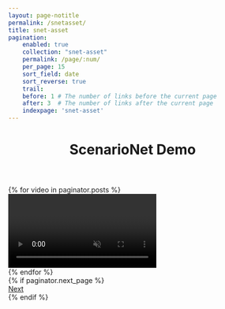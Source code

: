 ```yaml
---
layout: page-notitle
permalink: /snetasset/
title: snet-asset
pagination:
    enabled: true
    collection: "snet-asset"
    permalink: /page/:num/
    per_page: 15
    sort_field: date
    sort_reverse: true
    trail:
    before: 1 # The number of links before the current page
    after: 3  # The number of links after the current page
    indexpage: 'snet-asset'
---
```

<header class="post-header center-text">
    <h1 class="post-title">ScenarioNet Demo</h1>
</header>
<div class="infinite-scroll-gallery">
    <div class="image-gallery">
    {% for video in paginator.posts %}
    <div class="image">
        <video loop muted playsinline data-src="{{ video.src }}" type="video/mp4">
            Your browser does not support the video tag.
        </video>
    </div>
    {% endfor %}
    </div>
    {% if paginator.next_page %}
    <div class="pagination">
        <a href="{{ paginator.next_page_path }}" class="pagination__next">Next</a>
    </div>
    {% endif %}
</div>

<script>
document.addEventListener('DOMContentLoaded', function() {
  var elem = document.querySelector('.image-gallery');
  var msnry = new Masonry( elem, {
    itemSelector: '.image', 
    columnWidth: '.image', 
    percentPosition: true
  });

  function updateColumnWidth() {
    var aspectRatio = window.innerWidth / window.innerHeight;
    if (aspectRatio < 1) {
      // If it's portrait
      msnry.options.columnWidth = elem.offsetWidth;
    } else {
      // If it's landscape
      msnry.options.columnWidth = '.image';
    }
    msnry.layout();
  }
  
  updateColumnWidth();
  window.addEventListener('resize', updateColumnWidth);

  var infScroll = new InfiniteScroll( elem, {
    path: 'a.pagination__next',
    append: '.image',
    history: false,
    scrollThreshold: 0,
    status: '.page-load-status',
    debug: true,
    outlayer: msnry,  // use Masonry as the layout view
  });

  function updateVideos() {
    document.querySelectorAll('.image-gallery video[data-src]').forEach(function(video) {
      var rect = video.getBoundingClientRect();
      var isInViewport = rect.top <= window.innerHeight && rect.bottom >= 0;
      if (isInViewport) {
        video.src = video.getAttribute('data-src');
        video.removeAttribute('data-src');
        video.load();
      }
    });
  }

  function initializeVideo(video) {
    video.onloadeddata = function() {
      msnry.layout();
      video.play().catch(function(error) {
        console.log('Error attempting to play:', error);
      });
    };

    video.onerror = function() {
      console.log('Error loading video:', video.src);
      video.parentElement.style.display = 'none'; // Hide the video
    };
    
    updateVideos();
  }

  document.querySelectorAll('.image-gallery video').forEach(initializeVideo);

  infScroll.on('append', function(response, path, items) {
    items.forEach(function(item) {
      var video = item.querySelector('video');
      if (video) {
        initializeVideo(video);
      }
    });
  });
  window.addEventListener('scroll', updateVideos);
  window.addEventListener('resize', updateVideos);
  window.addEventListener('resize', function() {
    msnry.layout();
  });
});
</script>






